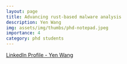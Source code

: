 ```yaml
---
layout: page
title: Advancing rust-based malware analysis
description: Yen Wang
img: assets/img/thumbs/phd-notepad.jpeg
importance: 4
category: phd students
---
```


[LinkedIn Profile - Yen Wang](https://www.linkedin.com/in/monles/)
